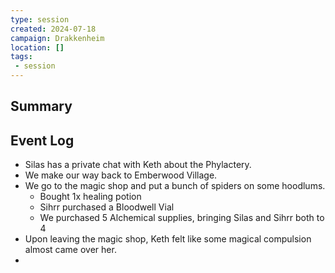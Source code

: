 ```yaml
---
type: session
created: 2024-07-18
campaign: Drakkenheim
location: []
tags:
 - session
---
```



## Summary

## Event Log

- Silas has a private chat with Keth about the Phylactery.
- We make our way back to Emberwood Village.
- We go to the magic shop and put a bunch of spiders on some hoodlums.
	- Bought 1x healing potion
	- Sihrr purchased a Bloodwell Vial
	- We purchased 5 Alchemical supplies, bringing Silas and Sihrr both to 4
- Upon leaving the magic shop, Keth felt like some magical compulsion almost came over her.
- 


